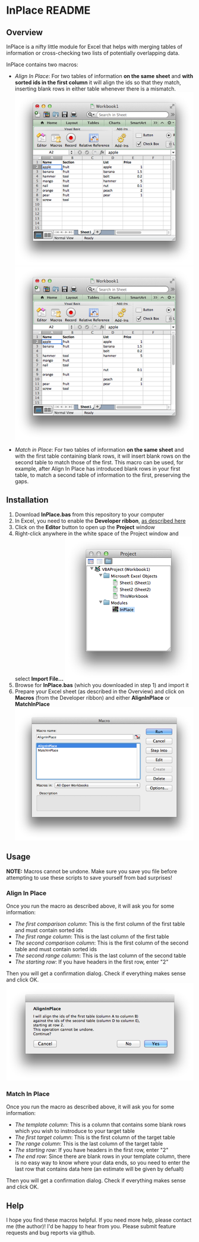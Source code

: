 # InPlace README
## Overview
InPlace is a nifty little module for Excel that helps with merging tables of information or cross-checking two lists of potentially overlapping data.

InPlace contains two macros:
* _Align In Place_:
For two tables of information __on the same sheet__ and __with sorted ids in the first column__ it will align the ids so that they match, inserting blank rows in either table whenever there is a mismatch.
![Before alignment](https://github.com/isthisthat/InPlace/blob/master/screenshots/before.png)
![After alignment](https://github.com/isthisthat/InPlace/blob/master/screenshots/after.png)

* _Match in Place_:
For two tables of information __on the same sheet__ and with the first table containing blank rows, it will insert blank rows on the second table to match those of the first. This macro can be used, for example, after Align In Place has introduced blank rows in your first table, to match a second table of information to the first, preserving the gaps.

## Installation
1. Download __InPlace.bas__ from this repository to your computer
2. In Excel, you need to enable the __Developer ribbon__, [as described here](http://msdn.microsoft.com/en-us/library/vstudio/bb608625.aspx)
3. Click on the __Editor__ button to open up the __Project__ window
4. Right-click anywhere in the white space of the Project window and select __Import File...__
![Module in Project window](https://github.com/isthisthat/InPlace/blob/master/screenshots/module.png)
5. Browse for __InPlace.bas__ (which you downloaded in step 1) and import it
6. Prepare your Excel sheet (as described in the Overview) and click on __Macros__ (from the Developer ribbon) and either __AlignInPlace__ or __MatchInPlace__
![Macros window](https://github.com/isthisthat/InPlace/blob/master/screenshots/macros.png)

## Usage
__NOTE:__ Macros cannot be undone. Make sure you save you file before attempting to use these scripts to save yourself from bad surprises!

### Align In Place
Once you run the macro as described above, it will ask you for some information:
- _The first comparison column_:
This is the first column of the first table and must contain sorted ids
- _The first range column_:
This is the last column of the first table
- _The second comparison column_:
This is the first column of the second table and must contain sorted ids
- _The second range column_:
This is the last column of the second table
- _The starting row_:
If you have headers in the first row, enter "2"

Then you will get a confirmation dialog. Check if everything makes sense and click OK.
![Confirmation dialog](https://github.com/isthisthat/InPlace/blob/master/screenshots/check.png)

### Match In Place
Once you run the macro as described above, it will ask you for some information:
- _The template column_:
This is a column that contains some blank rows which you wish to instroduce to your target table
- _The first target column_:
This is the first column of the target table
- _The range column_:
This is the last column of the target table
- _The starting row_:
If you have headers in the first row, enter "2"
- _The end row_:
Since there are blank rows in your template column, there is no easy way to know where your data ends, so you need to enter the last row that contains data here (an estimate will be given by defualt)

Then you will get a confirmation dialog. Check if everything makes sense and click OK.

## Help
I hope you find these macros helpful. If you need more help, please contact me (the author)! I'd be happy to hear from you.
Please submit feature requests and bug reports via github.

